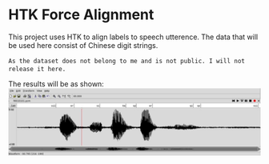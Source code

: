 # HTK Force Alignment

This project uses HTK to align labels to speech utterence. The data that will be used here consist of Chinese digit strings.

    As the dataset does not belong to me and is not public. I will not release it here.

The results will be as shown:
![Alt text](f_align.jpg?raw=true "aligned text")
